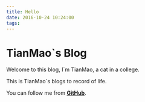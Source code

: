 ```yaml
---
title: Hello
date: 2016-10-24 10:24:00
tags:
---
```

# TianMao`s Blog

Welcome to this blog, I`m TianMao, a cat in a college.

This is TianMao`s blogs to record of life.

You can follow me from [**GitHub**](https://github.com/zthxxx).